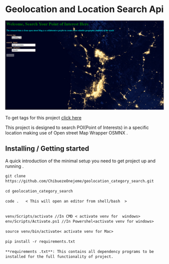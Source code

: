 
# Geolocation and Location Search Api
![Home Screen](static/images/poi.png)

To get tags for this project [click here](https://wiki.openstreetmap.org/wiki/Map_features)


This project is designed to search POI(Point of Interests) in a specific location making use of Open street Map Wrapper OSMNX .

## Installing / Getting started

A quick introduction of the minimal setup you need to get project up and running .

```shell
git clone https://github.com/ChibuezeOnejeme/geolocation_category_search.git

cd geolocation_category_search

code .   < This will open an editor from shell/bash  >


venv/Scripts/activate //In CMD < activate venv for  windows>
env/Scripts/Activate.ps1 //In Powershel<activate venv for windows>

source venv/bin/activate< activate venv for Mac>

pip install -r requirements.txt

**requirements .txt**: This contains all dependency programs to be installed for the full functionality of project.
```

